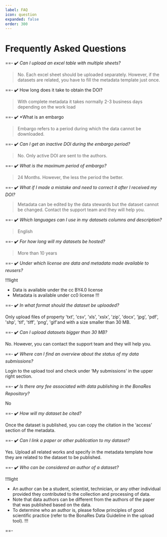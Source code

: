 ```yaml
---
label: FAQ
icon: question
expanded: false
order: 300
---
```


# Frequently Asked Questions

==- :heavy_check_mark: _Can I upload an excel table with multiple sheets?_

> No. Each excel sheet should be uploaded separately. However, if the datasets are related, you have to fill the metadata template just once.

==- :heavy_check_mark: How long does it take to obtain the DOI?

> With complete metadata it takes normally 2-3 business days depending on the work load

==- :heavy_check_mark:  *What is an embargo

> Embargo refers to a period during which the data cannot be downloaded.

==- :heavy_check_mark:  _Can I get an inactive DOI during the embargo period?_

> No. Only active DOI are sent to the authors.

==- :heavy_check_mark:  _What is the maximum period of embargo?_

> 24 Months. However, the less the period the better.

==- :heavy_check_mark:  _What if I made a mistake and need to correct it after I received my DOI?_

> Metadata can be edited by the data stewards but the dataset cannot be changed. Contact the support team and they will help you.

==- :heavy_check_mark:  _Which languages can I use in my datasets columns and description?_

> English

==- :heavy_check_mark:  _For how long will my datasets be hosted?_

> More than 10 years

==- :heavy_check_mark:  _Under which license are data and metadata made available to reusers?_

!!!light

- Data is available under the cc BY4.0 license
- Metadata is available under cc0 license
!!!

==- :heavy_check_mark:  _In what format should the dataset be uploaded?_

Only upload files of property 'txt', 'csv', 'xls', 'xslx', 'zip', 'docx', 'jpg', 'pdf', 'shp', 'tif', 'tiff', 'png', 'gif'and with a size smaller than 30 MB.

==- :heavy_check_mark:  _Can I upload datasets bigger than 30 MB?_

No. However, you can contact the support team and they will help you.

==- :heavy_check_mark:  _Where can I find an overview about the status of my data submissions?_

Login to the upload tool and check under ‘My submissions’ in the upper right section.

==- :heavy_check_mark:  _Is there any fee associated with data publishing in the BonaRes Repository?_

No

==- :heavy_check_mark:  _How will my dataset be cited?_

Once the dataset is published, you can copy the citation in the ‘access’ section of the metadata.

==- :heavy_check_mark:  _Can I link a paper or other publication to my dataset?_

Yes. Upload all related works and specify in the metadata template how they are related to the dataset to be published.

==- :heavy_check_mark:  _Who can be considered an author of a dataset?_

!!!light

- An author can be a student, scientist, technician, or any other individual provided they contributed to the collection and processing of data.
- Note that data authors can be different from the authors of the paper that was published based on the data.
- To determine who an author is, please follow principles of good scientific practice (refer to the BonaRes Data Guideline in the upload tool).
!!!

==-
